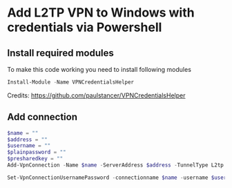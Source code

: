 # Add L2TP VPN to Windows with credentials via Powershell

## Install required modules

To make this code working you need to install following modules 

```PowerShell
Install-Module -Name VPNCredentialsHelper
```
Credits: https://github.com/paulstancer/VPNCredentialsHelper

## Add connection
```PowerShell
$name = ""
$address = ""
$username = ""
$plainpassword = ""
$presharedkey = ""
Add-VpnConnection -Name $name -ServerAddress $address -TunnelType L2tp -EncryptionLevel Required -AuthenticationMethod MSChapv2 -L2tpPsk $presharedkey -Force:$true -RememberCredential:$true -SplitTunneling:$false

Set-VpnConnectionUsernamePassword -connectionname $name -username $username -password $plainpassword -domain ''
```